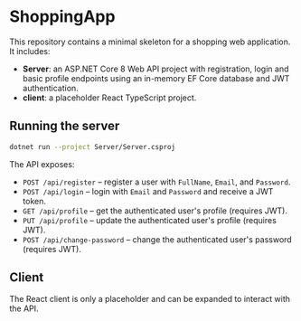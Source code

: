 # ShoppingApp

This repository contains a minimal skeleton for a shopping web application.
It includes:

- **Server**: an ASP.NET Core 8 Web API project with registration, login and basic profile endpoints using an in-memory EF Core database and JWT authentication.
- **client**: a placeholder React TypeScript project.

## Running the server

```bash
dotnet run --project Server/Server.csproj
```

The API exposes:
- `POST /api/register` – register a user with `FullName`, `Email`, and `Password`.
- `POST /api/login` – login with `Email` and `Password` and receive a JWT token.
- `GET /api/profile` – get the authenticated user's profile (requires JWT).
- `PUT /api/profile` – update the authenticated user's profile (requires JWT).
- `POST /api/change-password` – change the authenticated user's password (requires JWT).

## Client

The React client is only a placeholder and can be expanded to interact with the API.
